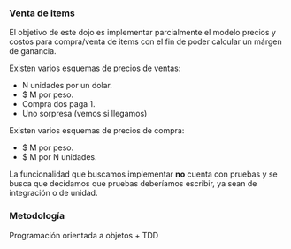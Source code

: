 ### Venta de items

El objetivo de este dojo es implementar parcialmente el modelo precios y costos para compra/venta de items con el fin de poder calcular un márgen de ganancia.

Existen varios esquemas de precios de ventas:
- N unidades por un dolar.
- $ M por peso.
- Compra dos paga 1.
- Uno sorpresa (vemos si llegamos)

Existen varios esquemas de precios de compra:
- $ M por peso.
- $ M por N unidades.


La funcionalidad que buscamos implementar **no** cuenta con pruebas y se busca que decidamos que pruebas deberíamos escribir, ya sean de integración o de unidad.

### Metodología

Programación orientada a objetos + TDD
